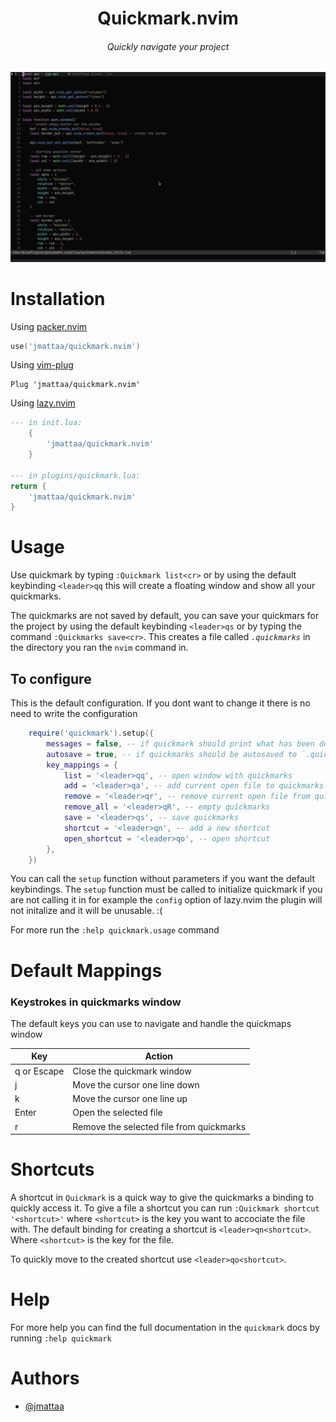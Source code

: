 <div align="center">

# Quickmark.nvim
###### Quickly navigate your project 

![demo](./assets/demo.gif)

</div>

# Installation

Using [packer.nvim](https://github.com/wbthomason/packer.nvim)

```lua
use('jmattaa/quickmark.nvim')

```

Using [vim-plug](https://github.com/junegunn/vim-plug)

```vim
Plug 'jmattaa/quickmark.nvim'
```

Using [lazy.nvim](https://github.com/folke/lazy.nvim)
```lua
--- in init.lua:
    {
        'jmattaa/quickmark.nvim'
    }

--- in plugins/quickmark.lua:
return {
    'jmattaa/quickmark.nvim'
}
```

# Usage

Use quickmark by typing `:Quickmark list<cr>` or by using the default keybinding `<leader>qq`
this will create a floating window and show all your quickmarks.

The quickmarks are not saved by default, you can save your quickmars for the project 
by using the default keybinding `<leader>qs` or
by typing the command `:Quickmarks save<cr>`.
This creates a file called *`.quickmarks`* in the directory you ran 
the `nvim` command in.

## To configure 

This is the default configuration. If you dont want to change it there is no need
to write the configuration

```lua
    require('quickmark').setup({
        messages = false, -- if quickmark should print what has been done such as save or add
        autosave = true, -- if quickmarks should be autosaved to `.quickmarks` if they are changed
        key_mappings = {
            list = '<leader>qq', -- open window with quickmarks
            add = '<leader>qa', -- add current open file to quickmarks
            remove = '<leader>qr', -- remove current open file from quickmarks
            remove_all = '<leader>qR', -- empty quickmarks
            save = '<leader>qs', -- save quickmarks
            shortcut = '<leader>qn', -- add a new shortcut
            open_shortcut = '<leader>qo', -- open shortcut
        },
    })
```

You can call the `setup` function without parameters if you want the default 
keybindings. The `setup` function must be called to initialize quickmark if you
are not calling it in for example the `config` option of lazy.nvim the plugin 
will not initalize and it will be unusable. :(


For more run the `:help quickmark.usage` command

# Default Mappings

### Keystrokes in quickmarks window

The default keys you can use to navigate and handle the quickmaps window 

| Key              | Action                                               |
|------------------|------------------------------------------------------|
| q or Escape      | Close the quickmark window                           |
| j                | Move the cursor one line down                        |
| k                | Move the cursor one line up                          |
| Enter            | Open the selected file                               |
| r                | Remove the selected file from quickmarks             |

# Shortcuts

A shortcut in `Quickmark` is a quick way to give the quickmarks a binding to 
quickly access it. To give a file a shortcut you can run 
`:Quickmark shortcut '<shortcut>'` where `<shortcut>` is the key you want to 
accociate the file with. The default binding for creating a shortcut is 
`<leader>qn<shortcut>`. Where `<shortcut>` is the key for the file.

To quickly move to the created shortcut use `<leader>qo<shortcut>`.

# Help
For more help you can find the full documentation in the `quickmark` docs by running `:help quickmark`

# Authors

- [@jmattaa](https://github.com/jmattaa)


